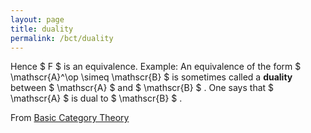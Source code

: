 ```yaml
---
layout: page
title: duality
permalink: /bct/duality
---
```

Hence $ F $ is an equivalence. Example: An equivalence of the form $ \mathscr{A}^\op \simeq \mathscr{B} $ is sometimes called a **duality** between $ \mathscr{A} $ and $ \mathscr{B} $ . One says that $ \mathscr{A} $ is dual to $ \mathscr{B} $ .


From [Basic Category Theory](https://mathgloss.github.io/MathGloss/bct.html)
